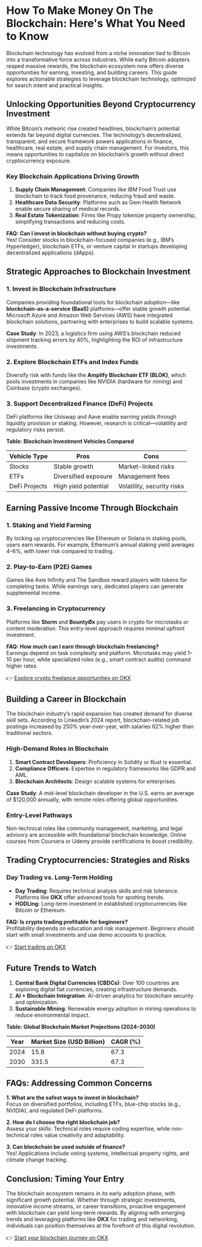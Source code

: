 # How To Make Money On The Blockchain: Here's What You Need to Know  

Blockchain technology has evolved from a niche innovation tied to Bitcoin into a transformative force across industries. While early Bitcoin adopters reaped massive rewards, the blockchain ecosystem now offers diverse opportunities for earning, investing, and building careers. This guide explores actionable strategies to leverage blockchain technology, optimized for search intent and practical insights.  

## Unlocking Opportunities Beyond Cryptocurrency Investment  

While Bitcoin’s meteoric rise created headlines, blockchain’s potential extends far beyond digital currencies. The technology’s decentralized, transparent, and secure framework powers applications in finance, healthcare, real estate, and supply chain management. For investors, this means opportunities to capitalize on blockchain’s growth without direct cryptocurrency exposure.  

### Key Blockchain Applications Driving Growth  
1. **Supply Chain Management**: Companies like IBM Food Trust use blockchain to track food provenance, reducing fraud and waste.  
2. **Healthcare Data Security**: Platforms such as Gem Health Network enable secure sharing of medical records.  
3. **Real Estate Tokenization**: Firms like Propy tokenize property ownership, simplifying transactions and reducing costs.  

**FAQ: Can I invest in blockchain without buying crypto?**  
Yes! Consider stocks in blockchain-focused companies (e.g., IBM’s Hyperledger), blockchain ETFs, or venture capital in startups developing decentralized applications (dApps).  

## Strategic Approaches to Blockchain Investment  

### 1. Invest in Blockchain Infrastructure  
Companies providing foundational tools for blockchain adoption—like **blockchain-as-a-service (BaaS)** platforms—offer stable growth potential. Microsoft Azure and Amazon Web Services (AWS) have integrated blockchain solutions, partnering with enterprises to build scalable systems.  

**Case Study**: In 2023, a logistics firm using AWS’s blockchain reduced shipment tracking errors by 40%, highlighting the ROI of infrastructure investments.  

### 2. Explore Blockchain ETFs and Index Funds  
Diversify risk with funds like the **Amplify Blockchain ETF (BLOK)**, which pools investments in companies like NVIDIA (hardware for mining) and Coinbase (crypto exchanges).  

### 3. Support Decentralized Finance (DeFi) Projects  
DeFi platforms like Uniswap and Aave enable earning yields through liquidity provision or staking. However, research is critical—volatility and regulatory risks persist.  

**Table: Blockchain Investment Vehicles Compared**  

| Vehicle Type         | Pros                          | Cons                          |  
|----------------------|-------------------------------|-------------------------------|  
| Stocks               | Stable growth                 | Market-linked risks           |  
| ETFs                 | Diversified exposure          | Management fees               |  
| DeFi Projects        | High yield potential          | Volatility, security risks    |  

## Earning Passive Income Through Blockchain  

### 1. Staking and Yield Farming  
By locking up cryptocurrencies like Ethereum or Solana in staking pools, users earn rewards. For example, Ethereum’s annual staking yield averages 4–6%, with lower risk compared to trading.  

### 2. Play-to-Earn (P2E) Games  
Games like Axie Infinity and The Sandbox reward players with tokens for completing tasks. While earnings vary, dedicated players can generate supplemental income.  

### 3. Freelancing in Cryptocurrency  
Platforms like **Storm** and **BountyØx** pay users in crypto for microtasks or content moderation. This entry-level approach requires minimal upfront investment.  

**FAQ: How much can I earn through blockchain freelancing?**  
Earnings depend on task complexity and platform. Microtasks may yield $1–$10 per hour, while specialized roles (e.g., smart contract audits) command higher rates.  

👉 [Explore crypto freelance opportunities on OKX](https://bit.ly/okx-bonus)  

## Building a Career in Blockchain  

The blockchain industry’s rapid expansion has created demand for diverse skill sets. According to LinkedIn’s 2024 report, blockchain-related job postings increased by 250% year-over-year, with salaries 62% higher than traditional sectors.  

### High-Demand Roles in Blockchain  
1. **Smart Contract Developers**: Proficiency in Solidity or Rust is essential.  
2. **Compliance Officers**: Expertise in regulatory frameworks like GDPR and AML.  
3. **Blockchain Architects**: Design scalable systems for enterprises.  

**Case Study**: A mid-level blockchain developer in the U.S. earns an average of $120,000 annually, with remote roles offering global opportunities.  

### Entry-Level Pathways  
Non-technical roles like community management, marketing, and legal advisory are accessible with foundational blockchain knowledge. Online courses from Coursera or Udemy provide certifications to boost credibility.  

## Trading Cryptocurrencies: Strategies and Risks  

### Day Trading vs. Long-Term Holding  
- **Day Trading**: Requires technical analysis skills and risk tolerance. Platforms like **OKX** offer advanced tools for spotting trends.  
- **HODLing**: Long-term investment in established cryptocurrencies like Bitcoin or Ethereum.  

**FAQ: Is crypto trading profitable for beginners?**  
Profitability depends on education and risk management. Beginners should start with small investments and use demo accounts to practice.  

👉 [Start trading on OKX](https://bit.ly/okx-bonus)  

## Future Trends to Watch  

1. **Central Bank Digital Currencies (CBDCs)**: Over 100 countries are exploring digital fiat currencies, creating infrastructure demands.  
2. **AI + Blockchain Integration**: AI-driven analytics for blockchain security and optimization.  
3. **Sustainable Mining**: Renewable energy adoption in mining operations to reduce environmental impact.  

**Table: Global Blockchain Market Projections (2024–2030)**  

| Year | Market Size (USD Billion) | CAGR (%) |  
|------|---------------------------|----------|  
| 2024 | 15.8                      | 67.3     |  
| 2030 | 331.5                     | 67.3     |  

## FAQs: Addressing Common Concerns  

**1. What are the safest ways to invest in blockchain?**  
Focus on diversified portfolios, including ETFs, blue-chip stocks (e.g., NVIDIA), and regulated DeFi platforms.  

**2. How do I choose the right blockchain job?**  
Assess your skills: Technical roles require coding expertise, while non-technical roles value creativity and adaptability.  

**3. Can blockchain be used outside of finance?**  
Yes! Applications include voting systems, intellectual property rights, and climate change tracking.  

## Conclusion: Timing Your Entry  

The blockchain ecosystem remains in its early adoption phase, with significant growth potential. Whether through strategic investments, innovative income streams, or career transitions, proactive engagement with blockchain can yield long-term rewards. By aligning with emerging trends and leveraging platforms like **OKX** for trading and networking, individuals can position themselves at the forefront of this digital revolution.  

👉 [Start your blockchain journey on OKX](https://bit.ly/okx-bonus)